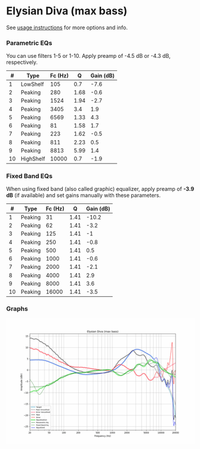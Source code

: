 # Elysian Diva (max bass)
See [usage instructions](https://github.com/jaakkopasanen/AutoEq#usage) for more options and info.

### Parametric EQs
You can use filters 1-5 or 1-10. Apply preamp of -4.5 dB or -4.3 dB, respectively.

|   # | Type      |   Fc (Hz) |    Q |   Gain (dB) |
|-----|-----------|-----------|------|-------------|
|   1 | LowShelf  |       105 | 0.7  |        -7.6 |
|   2 | Peaking   |       280 | 1.68 |        -0.6 |
|   3 | Peaking   |      1524 | 1.94 |        -2.7 |
|   4 | Peaking   |      3405 | 3.4  |         1.9 |
|   5 | Peaking   |      6569 | 1.33 |         4.3 |
|   6 | Peaking   |        81 | 1.58 |         1.7 |
|   7 | Peaking   |       223 | 1.62 |        -0.5 |
|   8 | Peaking   |       811 | 2.23 |         0.5 |
|   9 | Peaking   |      8813 | 5.99 |         1.4 |
|  10 | HighShelf |     10000 | 0.7  |        -1.9 |

### Fixed Band EQs
When using fixed band (also called graphic) equalizer, apply preamp of **-3.9 dB** (if available) and set gains manually with these parameters.

|   # | Type    |   Fc (Hz) |    Q |   Gain (dB) |
|-----|---------|-----------|------|-------------|
|   1 | Peaking |        31 | 1.41 |       -10.2 |
|   2 | Peaking |        62 | 1.41 |        -3.2 |
|   3 | Peaking |       125 | 1.41 |        -1   |
|   4 | Peaking |       250 | 1.41 |        -0.8 |
|   5 | Peaking |       500 | 1.41 |         0.5 |
|   6 | Peaking |      1000 | 1.41 |        -0.6 |
|   7 | Peaking |      2000 | 1.41 |        -2.1 |
|   8 | Peaking |      4000 | 1.41 |         2.9 |
|   9 | Peaking |      8000 | 1.41 |         3.6 |
|  10 | Peaking |     16000 | 1.41 |        -3.5 |

### Graphs
![](./Elysian%20Diva%20(max%20bass).png)
